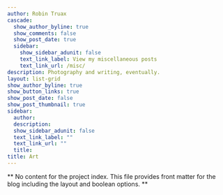 ```yaml
---
author: Robin Truax
cascade:
  show_author_byline: true
  show_comments: false
  show_post_date: true
  sidebar:
    show_sidebar_adunit: false
    text_link_label: View my miscellaneous posts
    text_link_url: /misc/
description: Photography and writing, eventually.
layout: list-grid
show_author_byline: true
show_button_links: true
show_post_date: false
show_post_thumbnail: true
sidebar:
  author: 
  description: 
  show_sidebar_adunit: false
  text_link_label: ""
  text_link_url: ""
  title: 
title: Art
---
```


** No content for the project index. This file provides front matter for the blog including the layout and boolean options. **
